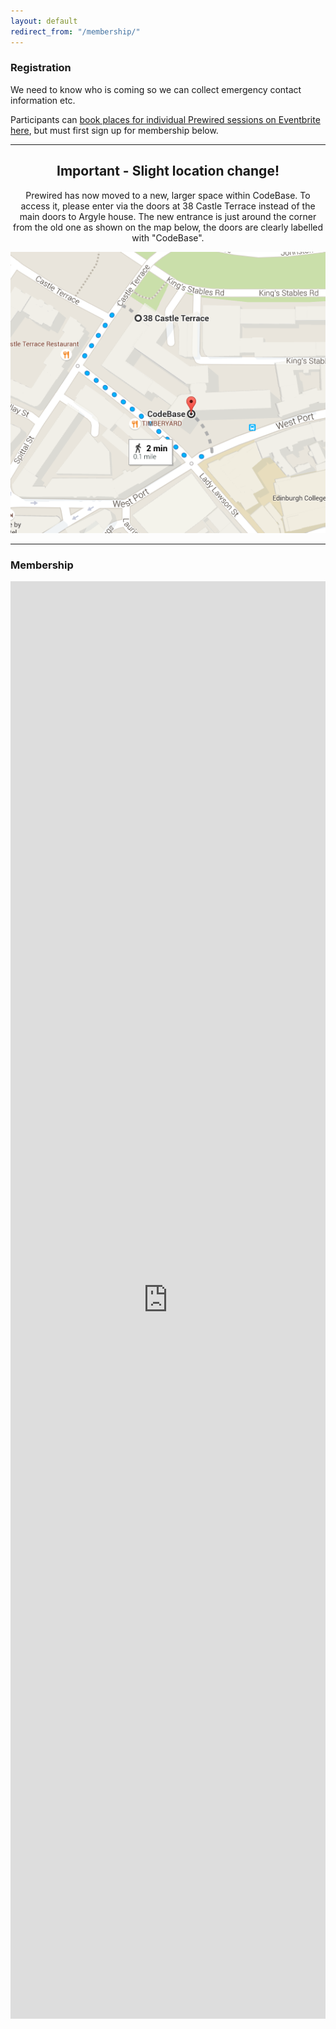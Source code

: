 ```yaml
---
layout: default
redirect_from: "/membership/"
---
```


### Registration

We need to know who is coming so we can collect emergency contact information etc.

Participants can [book places for individual Prewired sessions on Eventbrite here](http://www.eventbrite.co.uk/e/prewired-tickets-12525428895), but must first sign up for membership below.

<div style="text-align:center;">
<hr>
  <h2>Important - Slight location change!</h2>
  <p>Prewired has now moved to a new, larger space within CodeBase.  To access it, please enter via the doors at 38 Castle Terrace instead of the main doors to
    Argyle house.  The new entrance is just around the corner from the old one as shown on the map below, the doors are clearly labelled with "CodeBase".</p>
  <img src="/img/prewired-redirect.png">
  <hr>
</div>

### Membership

<iframe src="https://docs.google.com/forms/d/13LcWvSVkffDn4AI8pS5EUkNZWgXuY4bXD7V780phOSo/viewform?embedded=true" width="100%" height="2300" frameborder="0" marginheight="0" marginwidth="0">Loading...</iframe>
